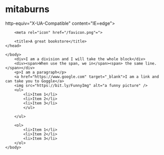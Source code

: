 # mitaburns
<!DOCTYPE html>
<html lang="en">
    <head>
        <meta> http-equiv="X-UA-Compatible" content="IE=edge">
        <meta charset="utf-8">
        <meta name="viewpoint" content="width=device-width, initial-scale=1="yes">
        <meta name="mobile-web-app-capable" content>
        <meta name="apple-mobile-web-app-capable" content="yes">

        <meta rel="icon" href="/favicon.png"=">

        <title>A great bookstore</title>
    </head>

    </body>
        <div>I am a division and I will take the whole block</div>
        <div><span>When use the span, we in</span><span> the same line.</span></div>
        <p>I am a paragraph</p>
        <a href="https://www.google.com" target="_blank">I am a link and can take you to Goggle</a>
        <img src="https://bit.ly/FunnyImg" alt="a funny picture" />
        <ul>
            <li>Item 1</li>
            <li>Item 2</li>
            <li>Item 3</li>
            </ul>  

        </ul> 

        <ol>
            <li>Item 1</li>
            <li>Item 2</li>
            <li>Item 3</li>
        </ol>
    </body>
</html>


